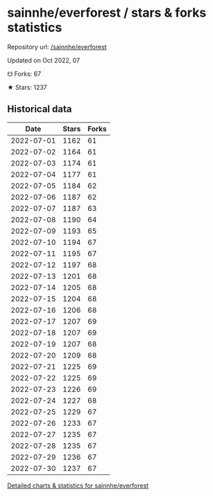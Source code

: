 # sainnhe/everforest / stars & forks statistics

Repository url: [/sainnhe/everforest](https://github.com/sainnhe/everforest)

Updated on Oct 2022, 07

☋ Forks: 67

★ Stars: 1237

## Historical data
| Date | Stars | Forks |
|------|-------|-------|
| 2022-07-01 | 1162 | 61 | 
| 2022-07-02 | 1164 | 61 | 
| 2022-07-03 | 1174 | 61 | 
| 2022-07-04 | 1177 | 61 | 
| 2022-07-05 | 1184 | 62 | 
| 2022-07-06 | 1187 | 62 | 
| 2022-07-07 | 1187 | 63 | 
| 2022-07-08 | 1190 | 64 | 
| 2022-07-09 | 1193 | 65 | 
| 2022-07-10 | 1194 | 67 | 
| 2022-07-11 | 1195 | 67 | 
| 2022-07-12 | 1197 | 68 | 
| 2022-07-13 | 1201 | 68 | 
| 2022-07-14 | 1205 | 68 | 
| 2022-07-15 | 1204 | 68 | 
| 2022-07-16 | 1206 | 68 | 
| 2022-07-17 | 1207 | 69 | 
| 2022-07-18 | 1207 | 69 | 
| 2022-07-19 | 1207 | 68 | 
| 2022-07-20 | 1209 | 68 | 
| 2022-07-21 | 1225 | 69 | 
| 2022-07-22 | 1225 | 69 | 
| 2022-07-23 | 1226 | 69 | 
| 2022-07-24 | 1227 | 68 | 
| 2022-07-25 | 1229 | 67 | 
| 2022-07-26 | 1233 | 67 | 
| 2022-07-27 | 1235 | 67 | 
| 2022-07-28 | 1235 | 67 | 
| 2022-07-29 | 1236 | 67 | 
| 2022-07-30 | 1237 | 67 | 


[Detailed charts & statistics for sainnhe/everforest](https://reviewgithub.com/rep/sainnhe/everforest)
